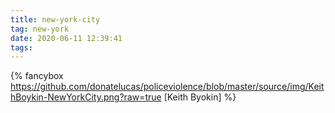 ```yaml
---
title: new-york-city
tag: new-york
date: 2020-06-11 12:39:41
tags:
---
```


{% fancybox https://github.com/donatelucas/policeviolence/blob/master/source/img/KeithBoykin-NewYorkCity.png?raw=true [Keith Byokin] %}
